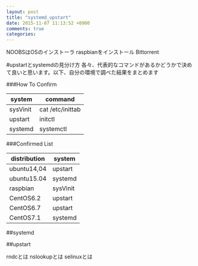 ```yaml
---
layout: post
title: "systemd_upstart"
date: 2015-11-07 11:13:52 +0900
comments: true
categories: 
---
```

NOOBSはOSのインストーラ
raspbianをインストール
Bittorrent

#upstartとsystemdの見分け方
各々、代表的なコマンドがあるかどうかで決めて良いと思います。以下、自分の環境で調べた結果をまとめます  

###How To Confirm

| system   | command          |
|--------  |--------          |
| sysVinit | cat /etc/inittab |
| upstart  | initctl          |
| systemd  | systemctl        |

###Confirmed List

|distribution|system  |
|------------|------  |
|ubuntu14,04 |upstart |
|ubuntu15.04 |systemd |
|raspbian    |sysVinit|
|CentOS6.2   |upstart |
|CentOS6.7   |upstart |
|CentOS7.1   |systemd |

##systemd

##upstart


rndcとは
nslookupとは
selinuxとは
